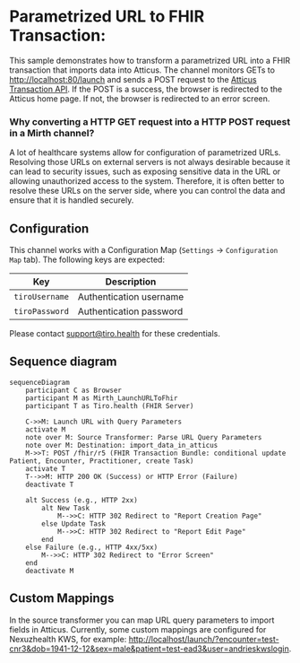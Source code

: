 # Parametrized URL to FHIR Transaction:

This sample demonstrates how to transform a parametrized URL into a FHIR transaction that imports data into Atticus. The channel monitors GETs to [http://localhost:80/launch](http://localhost/launch/) and sends a POST request to the [Atticus Transaction API](https://docs.tiro.health/fhir/Transaction). If the POST is a success, the browser is redirected to the Atticus home page. If not, the browser is redirected to an error screen.

### Why converting a HTTP GET request into a HTTP POST request in a Mirth channel?
A lot of healthcare systems allow for configuration of parametrized URLs. Resolving those URLs on external servers is not always desirable because it can lead to security issues, such as exposing sensitive data in the URL or allowing unauthorized access to the system. Therefore, it is often better to resolve these URLs on the server side, where you can control the data and ensure that it is handled securely.

## Configuration
This channel works with a Configuration Map (`Settings` → `Configuration Map` tab). The following keys are expected:

| Key                 | Description                                                                 |
|---------------------|-----------------------------------------------------------------------------|
| `tiroUsername`      | Authentication username |
| `tiroPassword`      | Authentication password |

Please contact [support@tiro.health](mailto:support@tiro.health) for these credentials.

## Sequence diagram
```mermaid
sequenceDiagram
    participant C as Browser
    participant M as Mirth_LaunchURLToFhir
    participant T as Tiro.health (FHIR Server)

    C->>M: Launch URL with Query Parameters
    activate M
    note over M: Source Transformer: Parse URL Query Parameters
    note over M: Destination: import_data_in_atticus
    M->>T: POST /fhir/r5 (FHIR Transaction Bundle: conditional update Patient, Encounter, Practitioner, create Task)
    activate T
    T-->>M: HTTP 200 OK (Success) or HTTP Error (Failure)
    deactivate T

    alt Success (e.g., HTTP 2xx)
        alt New Task
            M-->>C: HTTP 302 Redirect to "Report Creation Page"
        else Update Task
            M-->>C: HTTP 302 Redirect to "Report Edit Page"
        end
    else Failure (e.g., HTTP 4xx/5xx)
        M-->>C: HTTP 302 Redirect to "Error Screen"
    end
    deactivate M
```

## Custom Mappings
In the source transformer you can map URL query parameters to import fields in Atticus. Currently, some custom mappings are configured for Nexuzhealth KWS, for example:
[http://localhost/launch/?encounter=test-cnr3&dob=1941-12-12&sex=male&patient=test-ead3&user=andrieskwslogin](http://localhost/launch/?encounter=test-cnr3&dob=1941-12-12&sex=male&patient=test-ead3&user=andrieskwslogin).
